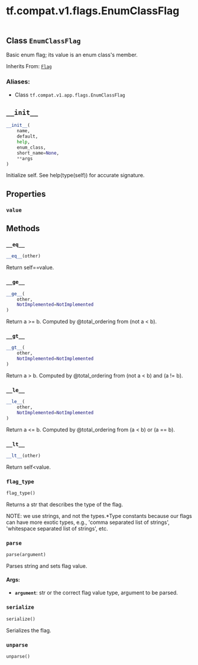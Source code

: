 <div itemscope itemtype="http://developers.google.com/ReferenceObject">
<meta itemprop="name" content="tf.compat.v1.flags.EnumClassFlag" />
<meta itemprop="path" content="Stable" />
<meta itemprop="property" content="value"/>
<meta itemprop="property" content="__eq__"/>
<meta itemprop="property" content="__ge__"/>
<meta itemprop="property" content="__gt__"/>
<meta itemprop="property" content="__init__"/>
<meta itemprop="property" content="__le__"/>
<meta itemprop="property" content="__lt__"/>
<meta itemprop="property" content="flag_type"/>
<meta itemprop="property" content="parse"/>
<meta itemprop="property" content="serialize"/>
<meta itemprop="property" content="unparse"/>
</div>

# tf.compat.v1.flags.EnumClassFlag

<!-- Insert buttons -->

<table class="tfo-notebook-buttons tfo-api" align="left">
</table>



## Class `EnumClassFlag`

<!-- Start diff -->
Basic enum flag; its value is an enum class's member.

Inherits From: [`Flag`](../../../../tf/compat/v1/flags/Flag.md)

### Aliases:

* Class `tf.compat.v1.app.flags.EnumClassFlag`


<!-- Placeholder for "Used in" -->


<h2 id="__init__"><code>__init__</code></h2>

``` python
__init__(
    name,
    default,
    help,
    enum_class,
    short_name=None,
    **args
)
```

Initialize self.  See help(type(self)) for accurate signature.




## Properties

<h3 id="value"><code>value</code></h3>






## Methods

<h3 id="__eq__"><code>__eq__</code></h3>

``` python
__eq__(other)
```

Return self==value.


<h3 id="__ge__"><code>__ge__</code></h3>

``` python
__ge__(
    other,
    NotImplemented=NotImplemented
)
```

Return a >= b.  Computed by @total_ordering from (not a < b).


<h3 id="__gt__"><code>__gt__</code></h3>

``` python
__gt__(
    other,
    NotImplemented=NotImplemented
)
```

Return a > b.  Computed by @total_ordering from (not a < b) and (a != b).


<h3 id="__le__"><code>__le__</code></h3>

``` python
__le__(
    other,
    NotImplemented=NotImplemented
)
```

Return a <= b.  Computed by @total_ordering from (a < b) or (a == b).


<h3 id="__lt__"><code>__lt__</code></h3>

``` python
__lt__(other)
```

Return self<value.


<h3 id="flag_type"><code>flag_type</code></h3>

``` python
flag_type()
```

Returns a str that describes the type of the flag.

NOTE: we use strings, and not the types.*Type constants because
our flags can have more exotic types, e.g., 'comma separated list
of strings', 'whitespace separated list of strings', etc.

<h3 id="parse"><code>parse</code></h3>

``` python
parse(argument)
```

Parses string and sets flag value.


#### Args:


* <b>`argument`</b>: str or the correct flag value type, argument to be parsed.

<h3 id="serialize"><code>serialize</code></h3>

``` python
serialize()
```

Serializes the flag.


<h3 id="unparse"><code>unparse</code></h3>

``` python
unparse()
```






